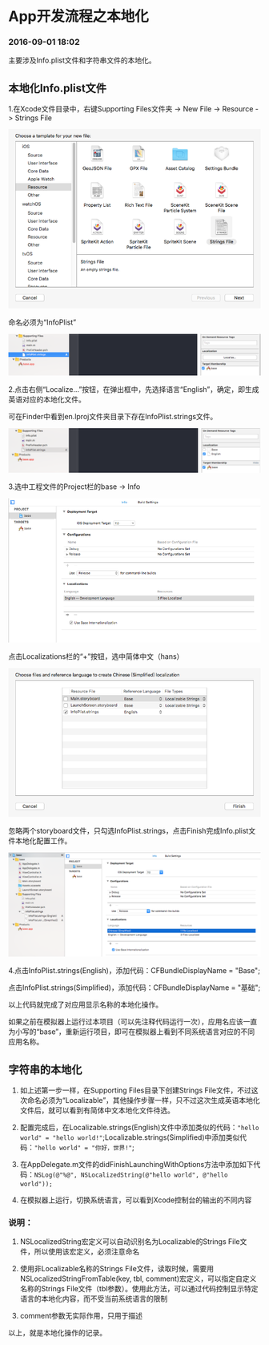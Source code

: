 # App开发流程之本地化

### 2016-09-01 18:02

主要涉及Info.plist文件和字符串文件的本地化。

## 本地化Info.plist文件

1.在Xcode文件目录中，右键Supporting Files文件夹 -> New File -> Resource -> Strings File

![](Images/1.png) 

命名必须为“InfoPlist”

![](Images/2.png)

2.点击右侧“Localize...”按钮，在弹出框中，先选择语言“English”，确定，即生成英语对应的本地化文件。

可在Finder中看到en.lproj文件夹目录下存在InfoPlist.strings文件。

![](Images/3.png)

3.选中工程文件的Project栏的base -> Info

![](Images/4.png)

点击Localizations栏的“+”按钮，选中简体中文（hans）

![](Images/5.png)

忽略两个storyboard文件，只勾选InfoPlist.strings，点击Finish完成Info.plist文件本地化配置工作。

![](Images/6.png)

4.点击InfoPlist.strings(English)，添加代码：CFBundleDisplayName = "Base";

点击InfoPlist.strings(Simplified)，添加代码：CFBundleDisplayName = "基础";

以上代码就完成了对应用显示名称的本地化操作。

如果之前在模拟器上运行过本项目（可以先注释代码运行一次），应用名应该一直为小写的“base”，重新运行项目，即可在模拟器上看到不同系统语言对应的不同应用名称。

## 字符串的本地化

1. 如上述第一步一样，在Supporting Files目录下创建Strings File文件，不过这次命名必须为“Localizable”，其他操作步骤一样，只不过这次生成英语本地化文件后，就可以看到有简体中文本地化文件待选。

2. 配置完成后，在Localizable.strings(English)文件中添加类似的代码：```"hello world" = "hello world!"```;Localizable.strings(Simplified)中添加类似代码：```"hello world" = "你好，世界!"```;

3. 在AppDelegate.m文件的didFinishLaunchingWithOptions方法中添加如下代码：```NSLog(@"%@", NSLocalizedString(@"hello world", @"hello world"));```

4. 在模拟器上运行，切换系统语言，可以看到Xcode控制台的输出的不同内容

### 说明：

1. NSLocalizedString宏定义可以自动识别名为Localizable的Strings File文件，所以使用该宏定义，必须注意命名

2. 使用非Localizable名称的Strings File文件，读取时候，需要用NSLocalizedStringFromTable(key, tbl, comment)宏定义，可以指定自定义名称的Strings File文件（tbl参数）。使用此方法，可以通过代码控制显示特定语言的本地化内容，而不受当前系统语言的限制

3. comment参数无实际作用，只用于描述

以上，就是本地化操作的记录。